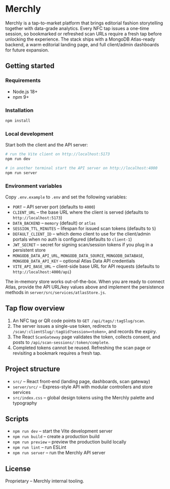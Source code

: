 # Merchly

Merchly is a tap-to-market platform that brings editorial fashion storytelling together with data-grade analytics. Every NFC tap issues a one-time session, so bookmarked or refreshed scan URLs require a fresh tap before unlocking the experience. The stack ships with a MongoDB Atlas-ready backend, a warm editorial landing page, and full client/admin dashboards for future expansion.

## Getting started

### Requirements

- Node.js 18+
- npm 9+

### Installation

```bash
npm install
```

### Local development

Start both the client and the API server:

```bash
# run the Vite client on http://localhost:5173
npm run dev

# in another terminal start the API server on http://localhost:4000
npm run server
```

### Environment variables

Copy `.env.example` to `.env` and set the following variables:

- `PORT` – API server port (defaults to `4000`)
- `CLIENT_URL` – the base URL where the client is served (defaults to `http://localhost:5173`)
- `DATA_BACKEND` – `memory` (default) or `atlas`
- `SESSION_TTL_MINUTES` – lifespan for issued scan tokens (defaults to `5`)
- `DEFAULT_CLIENT_ID` – which demo client to use for the client/admin portals when no auth is configured (defaults to `client-1`)
- `JWT_SECRET` – secret for signing scan/session tokens if you plug in a persistent store
- `MONGODB_DATA_API_URL`, `MONGODB_DATA_SOURCE`, `MONGODB_DATABASE`, `MONGODB_DATA_API_KEY` – optional Atlas Data API credentials
- `VITE_API_BASE_URL` – client-side base URL for API requests (defaults to `http://localhost:4000/api`)

The in-memory store works out-of-the-box. When you are ready to connect Atlas, provide the API URL/key values above and implement the persistence methods in `server/src/services/atlasStore.js`.

## Tap flow overview

1. An NFC tag or QR code points to `GET /api/tags/:tagSlug/scan`.
2. The server issues a single-use token, redirects to `/scan/:clientSlug/:tagUid?session=<token>`, and records the expiry.
3. The React `ScanGateway` page validates the token, collects consent, and posts to `/api/scan-sessions/:token/complete`.
4. Completed tokens cannot be reused. Refreshing the scan page or revisiting a bookmark requires a fresh tap.

## Project structure

- `src/` – React front-end (landing page, dashboards, scan gateway)
- `server/src/` – Express-style API with modular controllers and store services
- `src/index.css` – global design tokens using the Merchly palette and typography

## Scripts

- `npm run dev` – start the Vite development server
- `npm run build` – create a production build
- `npm run preview` – preview the production build locally
- `npm run lint` – run ESLint
- `npm run server` – run the Merchly API server

## License

Proprietary – Merchly internal tooling.

